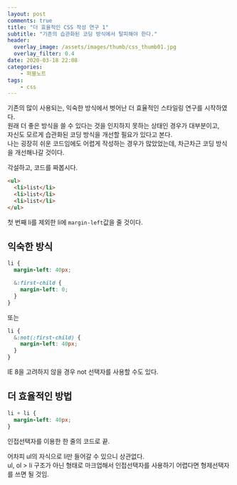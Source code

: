 ```yaml
---
layout: post
comments: true
title: "더 효율적인 CSS 작성 연구 1"
subtitle: "기존의 습관화된 코딩 방식에서 탈피해야 한다."
header:
  overlay_image: /assets/images/thumb/css_thumb01.jpg
  overlay_filter: 0.4
date: 2020-03-18 22:08
categories:
    - 퍼블노트
tags:
    - css
---
```


기존의 많이 사용되는, 익숙한 방식에서 벗어난 더 효율적인 스타일링 연구를 시작하였다.  
원래 더 좋은 방식을 쓸 수 있다는 것을 인지하지 못하는 상태인 경우가 대부분이고,  
자신도 모르게 습관화된 코딩 방식을 개선할 필요가 있다고 본다.  
나는 굉장히 쉬운 코드임에도 어렵게 작성하는 경우가 많았었는데, 차근차근 코딩 방식을 개선해나갈 것이다.

각설하고, 코드를 짜봅시다.

```html
<ul>
  <li>list</li>
  <li>list</li>
  <li>list</li>
</ul>
```

첫 번째 li를 제외한 li에 <code>margin-left</code>값을 줄 것이다.

## 익숙한 방식

```scss
li {
  margin-left: 40px;

  &:first-child {
    margin-left: 0;
  }
}
```

또는

```scss
li {
  &:not(:first-child) {
    margin-left: 40px;
  }
}
```

IE 8을 고려하지 않을 경우 not 선택자를 사용할 수도 있다.

## 더 효율적인 방법

```scss
li + li {
  margin-left: 40px;
}
```

인접선택자를 이용한 한 줄의 코드로 끝.

어차피 ul의 자식으로 li만 들어갈 수 있으니 상관없다.  
ul, ol > li 구조가 아닌 형태로 마크업해서 인접선택자를 사용하기 어렵다면 형제선택자를 쓰면 될 것임.